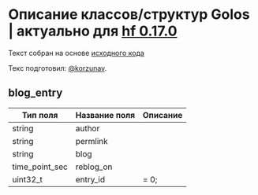 # Описание классов/структур Golos | актуально для [hf 0.17.0](https://github.com/GolosChain/golos/releases/tag/v0.17.0)
Текст собран на основе [исходного кода](https://github.com/GolosChain/golos/tree/master/plugins/follow/include/golos/plugins/follow/follow_api_object.hpp)

Текс подготовил: [@korzunav](https://golos.io/@korzunav).

## blog_entry


|Тип поля|Название поля|Описание|
|--------|-------------|--------|
|string|author||
|string|permlink||
|string|blog||
|time_point_sec|reblog_on||
|uint32_t|entry_id|= 0;|
